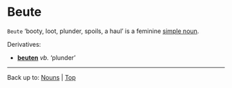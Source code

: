 # Beute

`Beute` ‘booty, loot, plunder, spoils, a haul’ is a feminine [simple noun](../../simpleNouns.md).

Derivatives:
- **[beuten](../../../verbs/b/be/beuten.md)** *vb.* ‘plunder’

----

Back up to: [Nouns](../../index.md) | [Top](../../../index.md)

